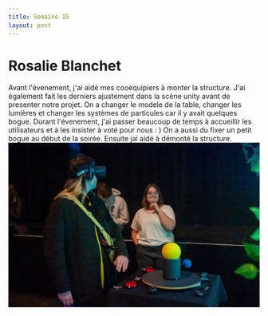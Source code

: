 ```yaml
---
title: Semaine 15
layout: post
---
```


# Rosalie Blanchet
Avant l'évenement, j'ai aidé mes cooéquipiers à monter la structure. J'ai également fait les derniers ajustement dans la scène unity avant de presenter notre projet. On a changer le modele de la table, changer les lumières et changer les systèmes de particules car il y avait quelques bogue. Durant l'évenement, j'ai passer beaucoup de temps à accueillir les utilisateurs et à les insister à voté pour nous : ) On a aussi du fixer un petit bogue au début de la soirée. Ensuite jai aidé à démonté la structure.
![Image_scene](../images/rosalie_s15.jpg)


